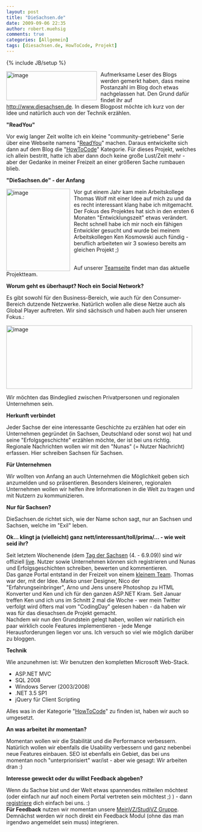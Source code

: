 ```yaml
---
layout: post
title: "DieSachsen.de"
date: 2009-09-06 22:35
author: robert.muehsig
comments: true
categories: [Allgemein]
tags: [diesachsen.de, HowToCode, Projekt]
---
```

{% include JB/setup %}
<p><a href="{{BASE_PATH}}/assets/wp-images/image813.png"><img style="border-right-width: 0px; margin: 0px 10px 0px 0px; border-top-width: 0px; border-bottom-width: 0px; border-left-width: 0px" border="0" alt="image" align="left" src="{{BASE_PATH}}/assets/wp-images/image-thumb791.png" width="240" height="77" /></a></p>  <p>Aufmerksame Leser des Blogs werden gemerkt haben, dass meine Postanzahl im Blog doch etwas nachgelassen hat. Den Grund dafür findet ihr auf <a href="http://www.diesachsen.de">http://www.diesachsen.de</a>. In diesem Blogpost möchte ich kurz von der Idee und natürlich auch von der Technik erzählen.</p>  <p></p>  <p></p>  <p><strong>&quot;ReadYou&quot;</strong></p>  <p>Vor ewig langer Zeit wollte ich ein kleine &quot;community-getriebene&quot; Serie über eine Webseite namens &quot;<a href="{{BASE_PATH}}/?s=readyou">ReadYou</a>&quot; machen. Daraus entwickelte sich dann auf dem Blog die &quot;<a href="{{BASE_PATH}}/category/howtocode/">HowToCode</a>&quot; Kategorie. Für dieses Projekt, welches ich allein bestritt, hatte ich aber dann doch keine große Lust/Zeit mehr - aber der Gedanke in meiner Freizeit an einer größeren Sache rumbauen blieb.</p>  <p><strong>&quot;DieSachsen.de&quot; - der Anfang</strong></p>  <p><a href="{{BASE_PATH}}/assets/wp-images/image814.png"><img style="border-right-width: 0px; margin: 0px 10px 0px 0px; border-top-width: 0px; border-bottom-width: 0px; border-left-width: 0px" border="0" alt="image" align="left" src="{{BASE_PATH}}/assets/wp-images/image-thumb792.png" width="169" height="218" /></a>Vor gut einem Jahr kam mein Arbeitskollege Thomas Wolf mit einer Idee auf mich zu und da es recht interessant klang habe ich mitgemacht. Der Fokus des Projektes hat sich in den ersten 6 Monaten &quot;Entwicklungszeit&quot; etwas verändert. Recht schnell habe ich mir noch ein fähigen Entwickler gesucht und wurde bei meinem Arbeitskollegen Ken Kosmowski auch fündig - beruflich arbeiteten wir 3 sowieso bereits am gleichen Projekt ;)</p>  <p>&#160; <br />Auf unserer <a href="http://www.diesachsen.de/Home/Team">Teamseite</a> findet man das aktuelle Projektteam.</p>  <p><strong>Worum geht es überhaupt? Noch ein Social Network?</strong></p>  <p>Es gibt sowohl für den Business-Bereich, wie auch für den Consumer-Bereich dutzende Netzwerke. Natürlich wollen alle diese Netze auch als Global Player auftreten. Wir sind sächsisch und haben auch hier unseren Fokus.:</p>  <p><a href="{{BASE_PATH}}/assets/wp-images/image815.png"><img style="border-right-width: 0px; border-top-width: 0px; border-bottom-width: 0px; border-left-width: 0px" border="0" alt="image" src="{{BASE_PATH}}/assets/wp-images/image-thumb793.png" width="493" height="168" /></a></p>  <p>Wir möchten das Bindeglied zwischen Privatpersonen und regionalen Unternehmen sein.</p>  <p><strong>Herkunft verbindet</strong></p>  <p>Jeder Sachse der eine interessante Geschichte zu erzählen hat oder ein Unternehmen gegründet (in Sachsen, Deutschland oder sonst wo) hat und seine &quot;Erfolgsgeschichte&quot; erzählen möchte, der ist bei uns richtig. Regionale Nachrichten wollen wir mit den &quot;Nunas&quot; (= Nutzer Nachricht) erfassen. Hier schreiben Sachsen für Sachsen.</p>  <p><strong>Für Unternehmen</strong></p>  <p>Wir wollten von Anfang an auch Unternehmen die Möglichkeit geben sich anzumelden und so präsentieren. Besonders kleineren, regionalen Unternehmen wollen wir helfen ihre Informationen in die Welt zu tragen und mit Nutzern zu kommunizieren.</p>  <p><strong>Nur für Sachsen?</strong></p>  <p>DieSachsen.de richtet sich, wie der Name schon sagt, nur an Sachsen und Sachsen, welche im &quot;Exil&quot; leben. </p>  <p><strong>Ok... klingt ja (vielleicht) ganz nett/interessant/toll/prima/... - wie weit seid ihr?</strong></p>  <p>Seit letztem Wochenende (dem <a href="http://www.tds.sachsen.de/">Tag der Sachsen</a> (4. - 6.9.09)) sind wir offiziell <a href="http://www.diesachsen.de">live</a>. Nutzer sowie Unternehmen können sich registrieren und Nunas und Erfolgsgeschichten schreiben, bewerten und kommentieren.     <br />Das ganze Portal entstand in der Freizeit von einem <a href="http://www.diesachsen.de/home/team">kleinem Team</a>. Thomas war der, mit der Idee. Marko unser Designer, Nico der &quot;Erfahrungseinbringer&quot;, Arno und Jens unsere Photoshop zu HTML Konverter und Ken und ich für den ganzen ASP.NET Kram. Seit Januar treffen Ken und ich uns im Schnitt 2 mal die Woche - wer mein Twitter verfolgt wird öfters mal vom &quot;CodingDay&quot; gelesen haben - da haben wir was für das diesachsen.de Projekt gemacht.     <br />Nachdem wir nun den Grundstein gelegt haben, wollen wir natürlich ein paar wirklich coole Features implementieren - jede Menge Herausforderungen liegen vor uns. Ich versuch so viel wie möglich darüber zu bloggen.</p>  <p><strong>Technik</strong></p>  <p>Wie anzunehmen ist: Wir benutzen den kompletten Microsoft Web-Stack.</p>  <ul>   <li>ASP.NET MVC </li>    <li>SQL 2008 </li>    <li>Windows Server (2003/2008) </li>    <li>.NET 3.5 SP1 </li>    <li>jQuery für Client Scripting </li> </ul>  <p>Alles was in der Kategorie &quot;<a href="{{BASE_PATH}}/category/howtocode/">HowToCode</a>&quot; zu finden ist, haben wir auch so umgesetzt.</p>  <p><strong>An was arbeitet ihr momentan?</strong></p>  <p>Momentan wollen wir die Stabilität und die Performance verbessern. Natürlich wollen wir ebenfalls die Usability verbessern und ganz nebenbei neue Features einbauen. SEO ist ebenfalls ein Gebiet, das bei uns momentan noch &quot;unterpriorisiert&quot; war/ist - aber wie gesagt: Wir arbeiten dran :)</p>  <p><strong>Interesse geweckt oder du willst Feedback abgeben?</strong></p>  <p>Wenn du Sachse bist und der Welt etwas spannendes mitteilen möchtest (oder einfach nur auf noch einem Portal vertreten sein möchtest ;) ) - dann <a href="http://www.diesachsen.de/Registration">registriere</a> dich einfach bei uns. :)    <br /><strong>Für Feedback</strong> nutzen wir momentan unsere <a href="http://www.meinvz.net/Groups/Overview/aa03b87da6f1ea12">MeinVZ/StudiVZ Gruppe</a>. Demnächst werden wir noch direkt ein Feedback Modul (ohne das man irgendwo angemeldet sein muss) integrieren.</p>
